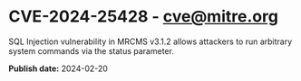 # CVE-2024-25428 - cve@mitre.org

SQL Injection vulnerability in MRCMS v3.1.2 allows attackers to run arbitrary system commands via the status parameter.

**Publish date:** 2024-02-20
